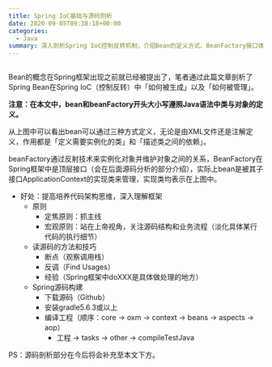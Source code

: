 ```yaml
---
title: Spring IoC基础与源码剖析
date: 2020-09-05T09:38:18+00:00
categories:
  - Java
summary: 深入剖析Spring IoC控制反转机制，介绍Bean的定义方式、BeanFactory接口体系以及源码阅读的方法和技巧。
---
```

<figure class="wp-block-image"><img decoding="async" src="http://roliu.work/wp-content/uploads/2020/09/IoC基础-1024x449.png" alt="" class="wp-image-624" /></figure> 

Bean的概念在Spring框架出现之前就已经被提出了，笔者通过此篇文章剖析了Spring Bean在Spring IoC（控制反转）中「如何被生成」以及「如何被管理」。  


<p class="has-luminous-vivid-orange-color has-text-color has-small-font-size">
  <strong>注意：在本文中，bean和beanFactory开头大小写遵照Java语法中类与对象的定义。</strong>
</p>

从上图中可以看出bean可以通过三种方式定义，无论是由XML文件还是注解定义，作用都是「定义需要实例化的类」和「描述类之间的依赖」。

beanFactory通过反射技术来实例化对象并维护对象之间的关系，BeanFactory在Spring框架中是顶层接口（会在后面源码分析的部分介绍），实际上bean是被其子接口ApplicationContext的实现类来管理，实现类均表示在上图中。

* 好处：提高培养代码架构思维，深入理解框架
    * 原则
        * 定焦原则：抓主线
        * 宏观原则：站在上帝视角，关注源码结构和业务流程（淡化具体某行代码的执行细节）
    * 读源码的方法和技巧
        * 断点（观察调用栈）
        * 反调（Find Usages）
        * 经验（Spring框架中doXXX是具体做处理的地方）
    * Spring源码构建
        * 下载源码（Github）
        * 安装gradle5.6.3或以上
        * 编译工程（顺序：core -> oxm -> context -> beans -> aspects -> aop）
            * 工程 -> tasks -> other -> compileTestJava

<p class="has-vivid-cyan-blue-color has-text-color has-small-font-size">
  PS：源码剖析部分在今后将会补充至本文下方。
</p>

